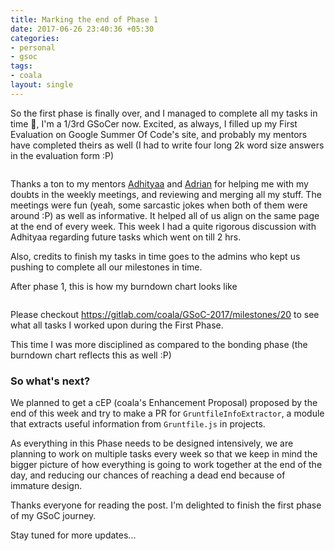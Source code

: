 ```yaml
---
title: Marking the end of Phase 1
date: 2017-06-26 23:40:36 +05:30
categories:
- personal
- gsoc
tags:
- coala
layout: single
---
```

So the first phase is finally over, and I managed to complete all my tasks in time :tada:, I'm a 1/3rd GSoCer now. Excited, as always, I filled up my First Evaluation on Google Summer Of Code's site, and probably my mentors have completed theirs as well (I had to write four long 2k word size answers in the evaluation form :P)

<img src="https://s21.postimg.org/juvvk2k6v/Screenshot_from_2017-06-26_22-51-41.png" alt="">

Thanks a ton to my mentors [Adhityaa](http://github.com/adtac/) and [Adrian](https://github.com/Adrianzatreanu) for helping me with my doubts in the weekly meetings, and reviewing and merging all my stuff. The meetings were fun (yeah, some sarcastic jokes when both of them were around :P) as well as informative. It helped all of us align on the same page at the end of every week. This week I had a quite rigorous discussion with Adhityaa regarding future tasks which went on till 2 hrs.

Also, credits to finish my tasks in time goes to the admins who kept us pushing to complete all our milestones in time.

After phase 1, this is how my burndown chart looks like

<img src="https://s17.postimg.org/6a4n7cjzj/Screenshot_from_2017-06-26_22-52-38.png" alt="">

Please checkout https://gitlab.com/coala/GSoC-2017/milestones/20 to see what all tasks I worked upon during the First Phase.

This time I was more disciplined as compared to the bonding phase (the burndown chart reflects this as well :P)


### So what's next?

We planned to get a cEP (coala's Enhancement Proposal) proposed by the end of this week and try to make a PR for `GruntfileInfoExtractor`, a module that extracts useful information from `Gruntfile.js` in projects.

As everything in this Phase needs to be designed intensively, we are planning to work on multiple tasks every week so that we keep in mind the bigger picture of how everything is going to work together at the end of the day, and reducing our chances of reaching a dead end because of immature design.

Thanks everyone for reading the post. I'm delighted to finish the first phase of my GSoC journey.

Stay tuned for more updates...
